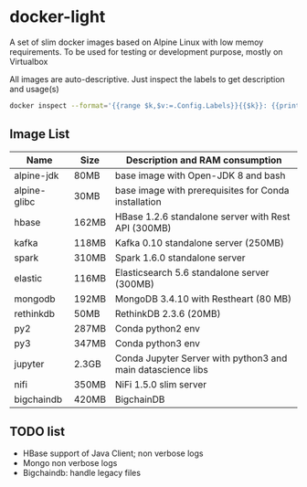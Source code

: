 # docker-light
A set of slim docker images based on Alpine Linux with low memoy requirements.
To be used for testing or development purpose, mostly on Virtualbox

All images are auto-descriptive. Just inspect the labels to get description and usage(s)
```sh
docker inspect --format='{{range $k,$v:=.Config.Labels}}{{$k}}: {{println $v}}{{end}}' hbase
```

## Image List

Name | Size | Description and RAM consumption
---- | ---- | ----
alpine-jdk   | 80MB  | base image with Open-JDK 8 and bash
alpine-glibc | 30MB  | base image with prerequisites for Conda installation
hbase        | 162MB | HBase 1.2.6 standalone server with Rest API (300MB)
kafka        | 118MB | Kafka 0.10 standalone server (250MB)
spark        | 310MB | Spark 1.6.0 standalone server 
elastic      | 116MB | Elasticsearch 5.6 standalone server (300MB)
mongodb      | 192MB | MongoDB 3.4.10 with Restheart (80 MB)
rethinkdb    | 50MB  | RethinkDB 2.3.6 (20MB)
py2          | 287MB | Conda python2 env
py3          | 347MB | Conda python3 env
jupyter      | 2.3GB | Conda Jupyter Server with python3 and main datascience libs
nifi         | 350MB | NiFi 1.5.0 slim server
bigchaindb   | 420MB | BigchainDB

## TODO list
* HBase support of Java Client; non verbose logs
* Mongo non verbose logs
* Bigchaindb: handle legacy files 


